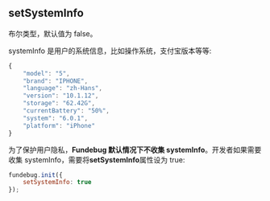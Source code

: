 ## setSystemInfo

布尔类型，默认值为 false。

systemInfo 是用户的系统信息，比如操作系统，支付宝版本等等:

```js
{
    "model": "5",
    "brand": "IPHONE",
    "language": "zh-Hans",
    "version": "10.1.12",
    "storage": "62.42G",
    "currentBattery": "50%",
    "system": "6.0.1",
    "platform": "iPhone"
}
```

为了保护用户隐私，**Fundebug 默认情况下不收集 systemInfo**。开发者如果需要收集 systemInfo，需要将**setSystemInfo**属性设为 true:

```js
fundebug.init({
    setSystemInfo: true
});
```
